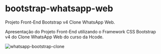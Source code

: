 # bootstrap-whatsapp-web
Projeto Front-End Bootstrap v4 Clone WhatsApp Web.

Apresentação do Projeto Front-End utilizando o Framework CSS Bootstrap v4 do Clone WhatsApp Web do curso da Hcode.

![whatsapp-bootstrap-clone](https://user-images.githubusercontent.com/56524332/191485129-b9877b05-d607-4b93-a815-5f7f9fc986fe.JPG)
